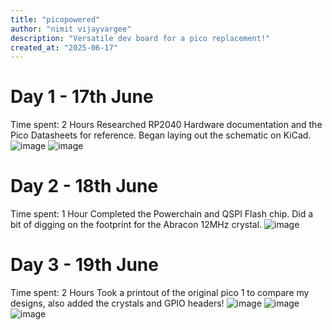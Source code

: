 ```yaml
---
title: "picopowered"
author: "nimit vijayvargee"
description: "Versatile dev board for a pico replacement!"
created_at: "2025-06-17"
---
```

# Day 1 - 17th June
Time spent: 2 Hours
Researched RP2040 Hardware documentation and the Pico Datasheets for reference. Began laying out the schematic on KiCad.
![image](https://github.com/user-attachments/assets/4788266f-945b-403b-9a69-79c97bb81893)
![image](https://github.com/user-attachments/assets/030791db-973c-4bcb-bfe3-b2bbb99a299e)

# Day 2 - 18th June
Time spent: 1 Hour
Completed the Powerchain and QSPI Flash chip. Did a bit of digging on the footprint for the Abracon 12MHz crystal.
![image](https://github.com/user-attachments/assets/ed03c018-c5ab-44e9-90f7-2d7493ef7416)

# Day 3 - 19th June
Time spent: 2 Hours
Took a printout of the original pico 1 to compare my designs, also added the crystals and GPIO headers!
![image](https://github.com/user-attachments/assets/1ac737a1-be29-4112-a92f-759121977a1e)
![image](https://github.com/user-attachments/assets/2dfb95bd-b02e-407c-ba8e-f8437bc99f23)
![image](https://github.com/user-attachments/assets/fc22801d-a093-4131-a9eb-d1c7d402ecd4)
